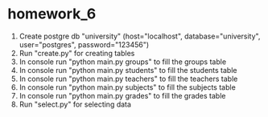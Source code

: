 # homework_6
1) Create postgre db "university" (host="localhost", database="university", user="postgres", password="123456")
2) Run "create.py" for creating tables
3) In console run "python main.py groups" to fill the groups table
4) In console run "python main.py students" to fill the students table
5) In console run "python main.py teachers" to fill the teachers table
6) In console run "python main.py subjects" to fill the subjects table
7) In console run "python main.py grades" to fill the grades table
8) Run "select.py" for selecting data